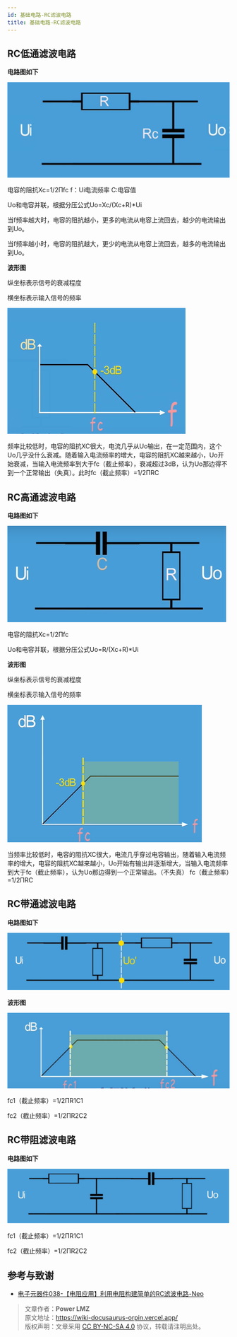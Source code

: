 ```yaml
---
id: 基础电路-RC滤波电路
title: 基础电路-RC滤波电路
---
```


## RC低通滤波电路

**电路图如下**

![](https://github.com/powerLMZ/picture/blob/master/11.jpg?raw=true)

电容的阻抗Xc=1/2Πfc      f：Ui电流频率      C:电容值

Uo和电容并联，根据分压公式Uo=Xc/(Xc+R)*Ui

当f频率越大时，电容的阻抗越小，更多的电流从电容上流回去，越少的电流输出到Uo。

当f频率越小时，电容的阻抗越大，更少的电流从电容上流回去，越多的电流输出到Uo。

**波形图**

纵坐标表示信号的衰减程度

横坐标表示输入信号的频率

![](https://github.com/powerLMZ/picture/blob/master/12.jpg?raw=true)

频率比较低时，电容的阻抗XC很大，电流几乎从Uo输出，在一定范围内，这个Uo几乎没什么衰减。随着输入电流频率的增大，电容的阻抗XC越来越小，Uo开始衰减，当输入电流频率到大于fc（截止频率），衰减超过3dB，认为Uo那边得不到一个正常输出（失真）。此时fc（截止频率）=1/2ΠRC

## RC高通滤波电路

**电路图如下**

![](https://github.com/powerLMZ/picture/blob/master/13.jpg?raw=true)

电容的阻抗Xc=1/2Πfc   

Uo和电容并联，根据分压公式Uo=R/(Xc+R)*Ui

**波形图**

纵坐标表示信号的衰减程度

横坐标表示输入信号的频率

![](https://github.com/powerLMZ/picture/blob/master/14.jpg?raw=true)

当频率比较低时，电容的阻抗XC很大，电流几乎穿过电容输出，随着输入电流频率的增大，电容的阻抗XC越来越小，Uo开始有输出并逐渐增大，当输入电流频率到大于fc（截止频率），认为Uo那边得到一个正常输出。（不失真）
fc（截止频率）=1/2ΠRC

## RC带通滤波电路

**电路图如下**

![](https://github.com/powerLMZ/picture/blob/master/15.jpg?raw=true)

**波形图**

![](https://github.com/powerLMZ/picture/blob/master/16.jpg?raw=true)

fc1（截止频率）=1/2ΠR1C1

fc2（截止频率）=1/2ΠR2C2

## RC带阻滤波电路

**电路图如下**

![](https://github.com/powerLMZ/picture/blob/master/17.jpg?raw=true)


fc1（截止频率）=1/2ΠR1C1

fc2（截止频率）=1/2ΠR2C2

## 参考与致谢

- [电子元器件038-【电阻应用】利用电阻构建简单的RC滤波电路-Neo](https://www.bilibili.com/video/BV1gv41137E9?spm_id_from=333.999.0.0)

> 文章作者：**Power LMZ**  
> 原文地址：https://wiki-docusaurus-orpin.vercel.app/  
> 版权声明：文章采用 [CC BY-NC-SA 4.0](https://creativecommons.org/licenses/by/4.0/deed.zh) 协议，转载请注明出处。
